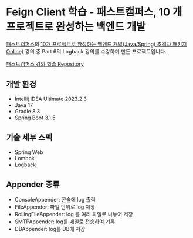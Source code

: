 # Feign Client 학습 - 패스트캠퍼스, 10 개 프로젝트로 완성하는 백엔드 개발

[패스트캠퍼스](https://fastcampus.co.kr)의 [10개 프로젝트로 완성하는 백엔드 개발(Java/Spring) 초격차 패키지 Online)](https://fastcampus.co.kr/dev_online_befinal) 강의 중
Part 6의 Logback 강의를 수강하며 만든 프로젝트입니다.

[패스트캠퍼스 강의 학습 Repository](../fastcampus-10-projects-backend-web)

## 개발 환경

* Intellij IDEA Ultimate 2023.2.3
* Java 17
* Gradle 8.3
* Spring Boot 3.1.5

## 기술 세부 스펙

* Spring Web
* Lombok
* Logback


## Appender 종류

* ConsoleAppender: 콘솔에 log 출력
* FileAppender: 파일 단위로 log 저장
* RollingFileAppender: log 를 여러 파일로 나누어 저장
* SMTPAppender: log를 메일로 전송하여 기록
* DBAppender: log를 DB에 저장
